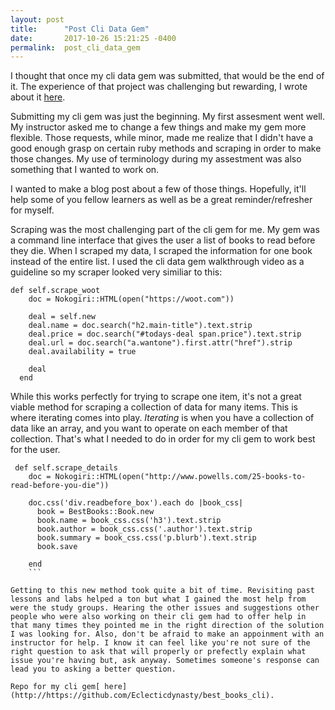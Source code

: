 ```yaml
---
layout: post
title:      "Post Cli Data Gem"
date:       2017-10-26 15:21:25 -0400
permalink:  post_cli_data_gem
---
```



I thought that once my cli data gem was submitted, that would be the end of it. The experience of that project was challenging but rewarding, I wrote about it [here](http://siobhanannalise.com/2017/08/31/the_cli_data_gem_crossroads/).

Submitting my cli gem was just the beginning. My first assesment went well. My instructor asked me to change a few things and make my gem more flexible. Those requests, while minor, made me realize that I didn't have a good enough grasp on certain ruby methods and scraping in order to make those changes. My use of terminology during my assestment was also something that I wanted to work on.

I wanted to make a blog post about a few of those things. Hopefully, it'll help some of you fellow learners as well as be a great reminder/refresher for myself. 

Scraping was the most challenging part of the cli gem for me. My gem was a command line interface that gives the user a list of books to read before they die. When I scraped my data, I scraped the information for one book instead of the entire list. I used the cli data gem walkthrough video as a guideline so my scraper looked very similiar to this:

``` 
def self.scrape_woot
    doc = Nokogiri::HTML(open("https://woot.com"))

    deal = self.new
    deal.name = doc.search("h2.main-title").text.strip
    deal.price = doc.search("#todays-deal span.price").text.strip
    deal.url = doc.search("a.wantone").first.attr("href").strip
    deal.availability = true

    deal
  end
```
	
	
While this works perfectly for trying to scrape one item, it's not a great viable method for scraping a collection of data for many items. This is where iterating comes into play. *Iterating* is when you have a collection of data like an array, and you want to operate on each member of that collection.  That's what I needed to do in order for my cli gem to work best for the user. 


```
 def self.scrape_details
    doc = Nokogiri::HTML(open("http://www.powells.com/25-books-to-read-before-you-die"))

    doc.css('div.readbefore_box').each do |book_css|
      book = BestBooks::Book.new
      book.name = book_css.css('h3').text.strip
      book.author = book_css.css('.author').text.strip
      book.summary = book_css.css('p.blurb').text.strip
      book.save

    end
	```
		
Getting to this new method took quite a bit of time. Revisiting past lessons and labs helped a ton but what I gained the most help from were the study groups. Hearing the other issues and suggestions other people who were also working on their cli gem had to offer help in that many times they pointed me in the right direction of the solution I was looking for. Also, don't be afraid to make an appoinment with an instructor for help. I know it can feel like you're not sure of the right question to ask that will properly or prefectly explain what issue you're having but, ask anyway. Sometimes someone's response can lead you to asking a better question. 

Repo for my cli gem[ here](http://https://github.com/Eclecticdynasty/best_books_cli).
	

	

	




